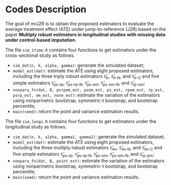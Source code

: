
<!-- README.md is generated from README.Rmd. Please edit that file -->

# Codes Description

<!-- badges: start -->
<!-- badges: end -->

The goal of mrJ2R is to obtain the proposed estimators to evaluate the
average treatment effect (ATE) under jump-to-reference (J2R) based on
the paper **Multiply robust estimators in longitudinal studies with
missing data under control-based imputation**.

The file `sim_1time.R` contains four functions to get estimators under
the cross-sectional study as follows.

- `sim_dat(n, k, alpha, gamma)`: generate the simulated dataset;
- `model_est(dat)`: estimate the ATE using eight proposed estimators,
  including the three triply robust estimators $\hat \tau_{\text{tr}}$,
  $\hat \tau_{\text{tr-N}}$, and $\hat \tau_{\text{tr-C}}$ and five
  simple estimators $\hat \tau_{\text{ps-rp}}$,
  $\hat \tau_{\text{ps-rp-N}}$, $\hat \tau_{\text{ps-om}}$,
  $\hat \tau_{\text{ps-om-N}}$, and $\hat \tau_{\text{rp-om}}$;
- `nonpara_fn(dat, B, psrpom_est, psom_est, ps_est, rpom_est, rp_est, psrp_est, om_est, none_est)`:
  estimate the variation of the estimators using nonparmetric bootstrap,
  symmetric-t bootstrap, and bootstrap percentile;
- `main(seed)`: return the point and variance estimation results.

The file `sim_longi.R` contains four functions to get estimators under
the longitudinal study as follows.

- `sim_dat(n, k, alpha, gamma1, gamma2)`: generate the simulated
  dataset;
- `model_est(dat)`: estimate the ATE using eight proposed estimators,
  including the three multiply robust estimators
  $\hat \tau_{\text{mr}}$, $\hat \tau_{\text{mr-N}}$, and
  $\hat \tau_{\text{mr-C}}$ and five simple estimators
  $\hat \tau_{\text{ps-rp}}$, $\hat \tau_{\text{ps-rp-N}}$,
  $\hat \tau_{\text{ps-om}}$, $\hat \tau_{\text{ps-om-N}}$, and
  $\hat \tau_{\text{rp-pm}}$;
- `nonpara_fn(dat, B, point_est)`: estimate the variation of the
  estimators using nonparmetric bootstrap, symmetric-t bootstrap, and
  bootstrap percentile;
- `main(seed)`: return the point and variance estimation results.
